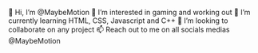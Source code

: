 👋 Hi, I’m @MaybeMotion
👀 I’m interested in gaming and working out
🌱 I’m currently learning HTML, CSS, Javascript and C++
💞️ I’m looking to collaborate on any project 
📫 Reach out to me on all socials medias @MaybeMotion

<!---
MaybeMotion/MaybeMotion is a ✨ special ✨ repository because its `README.md` (this file) appears on your GitHub profile.
You can click the Preview link to take a look at your changes.
--->
